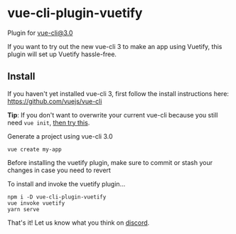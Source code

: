 # vue-cli-plugin-vuetify
Plugin for vue-cli@3.0

If you want to try out the new vue-cli 3 to make an app using Vuetify, this plugin will set up Vuetify hassle-free.

## Install

If you haven't yet installed vue-cli 3, first follow the install instructions here: https://github.com/vuejs/vue-cli

**Tip**: If you don't want to overwrite your current vue-cli because you still need `vue init`, [then try this](https://github.com/vuejs/vue-cli/blob/dev/docs/cli.md#pulling-vue-cli2x-templates-legacy).

Generate a project using vue-cli 3.0
```
vue create my-app
```

Before installing the vuetify plugin, make sure to commit or stash your changes in case you need to revert

To install and invoke the vuetify plugin...
```
npm i -D vue-cli-plugin-vuetify
vue invoke vuetify
yarn serve
```

That's it! Let us know what you think on [discord](https://discordapp.com/channels/340160225338195969/340160225338195969).

